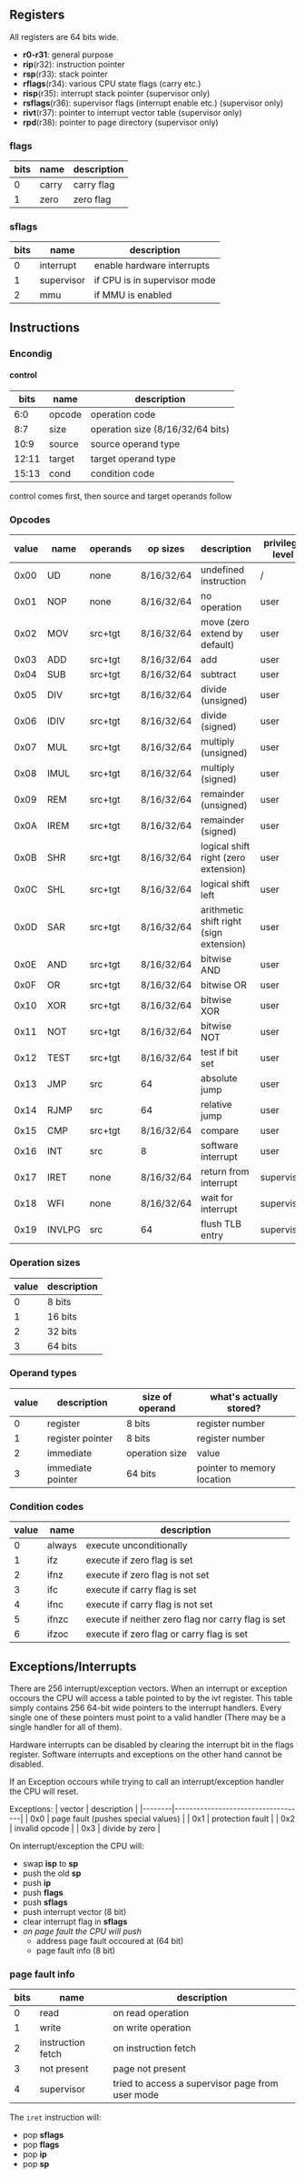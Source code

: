 ## Registers

All registers are 64 bits wide.
- **r0-r31**: general purpose
- **rip**(r32): instruction pointer
- **rsp**(r33): stack pointer
- **rflags**(r34): various CPU state flags (carry etc.)
- **risp**(r35): interrupt stack pointer (supervisor only)
- **rsflags**(r36): supervisor flags (interrupt enable etc.) (supervisor only)
- **rivt**(r37): pointer to interrupt vector table (supervisor only)
- **rpd**(r38): pointer to page directory (supervisor only)


### flags
| bits | name  | description |
|------|-------|-------------|
| 0    | carry | carry flag  |
| 1    | zero  | zero flag   |

### sflags
| bits | name       | description                  |
|------|------------|------------------------------|
| 0    | interrupt  | enable hardware interrupts   |
| 1    | supervisor | if CPU is in supervisor mode |
| 2    | mmu        | if MMU is enabled            |


## Instructions

### Encondig

#### control
| bits  | name   | description                      |
|-------|--------|----------------------------------|
| 6:0   | opcode | operation code                   |
| 8:7   | size   | operation size (8/16/32/64 bits) |
| 10:9  | source | source operand type              |
| 12:11 | target | target operand type              |
| 15:13 | cond   | condition code                   |

control comes first, then source and target operands follow


### Opcodes

| value | name   | operands | op sizes   | description                             | privilege level |
|-------|--------|----------|------------|-----------------------------------------|-----------------|
| 0x00  | UD     | none     | 8/16/32/64 | undefined instruction                   | /               |
| 0x01  | NOP    | none     | 8/16/32/64 | no operation                            | user            |
| 0x02  | MOV    | src+tgt  | 8/16/32/64 | move (zero extend by default)           | user            |
| 0x03  | ADD    | src+tgt  | 8/16/32/64 | add                                     | user            |
| 0x04  | SUB    | src+tgt  | 8/16/32/64 | subtract                                | user            |
| 0x05  | DIV    | src+tgt  | 8/16/32/64 | divide (unsigned)                       | user            |
| 0x06  | IDIV   | src+tgt  | 8/16/32/64 | divide (signed)                         | user            |
| 0x07  | MUL    | src+tgt  | 8/16/32/64 | multiply (unsigned)                     | user            |
| 0x08  | IMUL   | src+tgt  | 8/16/32/64 | multiply (signed)                       | user            |
| 0x09  | REM    | src+tgt  | 8/16/32/64 | remainder (unsigned)                    | user            |
| 0x0A  | IREM   | src+tgt  | 8/16/32/64 | remainder (signed)                      | user            |
| 0x0B  | SHR    | src+tgt  | 8/16/32/64 | logical shift right (zero extension)    | user            |
| 0x0C  | SHL    | src+tgt  | 8/16/32/64 | logical shift left                      | user            |
| 0x0D  | SAR    | src+tgt  | 8/16/32/64 | arithmetic shift right (sign extension) | user            |
| 0x0E  | AND    | src+tgt  | 8/16/32/64 | bitwise AND                             | user            |
| 0x0F  | OR     | src+tgt  | 8/16/32/64 | bitwise OR                              | user            |
| 0x10  | XOR    | src+tgt  | 8/16/32/64 | bitwise XOR                             | user            |
| 0x11  | NOT    | src+tgt  | 8/16/32/64 | bitwise NOT                             | user            |
| 0x12  | TEST   | src+tgt  | 8/16/32/64 | test if bit set                         | user            |
| 0x13  | JMP    | src      | 64         | absolute jump                           | user            |
| 0x14  | RJMP   | src      | 64         | relative jump                           | user            |
| 0x15  | CMP    | src+tgt  | 8/16/32/64 | compare                                 | user            |
| 0x16  | INT    | src      | 8          | software interrupt                      | user            |
| 0x17  | IRET   | none     | 8/16/32/64 | return from interrupt                   | supervisor      |
| 0x18  | WFI    | none     | 8/16/32/64 | wait for interrupt                      | supervisor      |
| 0x19  | INVLPG | src      | 64         | flush TLB entry                         | supervisor      |


### Operation sizes

| value | description |
|-------|-------------|
| 0     | 8 bits      |
| 1     | 16 bits     |
| 2     | 32 bits     |
| 3     | 64 bits     |


### Operand types

| value | description       | size of operand | what's actually stored?    |
|-------|-------------------|-----------------|----------------------------|
| 0     | register          | 8 bits          | register number            |
| 1     | register pointer  | 8 bits          | register number            |
| 2     | immediate         | operation size  | value                      |
| 3     | immediate pointer | 64 bits         | pointer to memory location |


### Condition codes

| value | name   | description                                        |
|-------|--------|----------------------------------------------------|
| 0     | always | execute unconditionally                            |
| 1     | ifz    | execute if zero flag is set                        |
| 2     | ifnz   | execute if zero flag is not set                    |
| 3     | ifc    | execute if carry flag is set                       |
| 4     | ifnc   | execute if carry flag is not set                   |
| 5     | ifnzc  | execute if neither zero flag nor carry flag is set |
| 6     | ifzoc  | execute if zero flag or carry flag is set          |


## Exceptions/Interrupts

There are 256 interrupt/exception vectors. When an interrupt or exception occours the CPU will access a table pointed to by the ivt register. This table simply contains 256 64-bit wide pointers to the interrupt handlers. Every single one of these pointers must point to a valid handler (There may be a single handler for all of them).

Hardware interrupts can be disabled by clearing the interrupt bit in the flags register. Software interrupts and exceptions on the other hand cannot be disabled.

If an Exception occours while trying to call an interrupt/exception handler the CPU will reset.

Exceptions:
| vector | description                        |
|--------|------------------------------------|
| 0x0    | page fault (pushes special values) |
| 0x1    | protection fault                   |
| 0x2    | invalid opcode                     |
| 0x3    | divide by zero                     |

On interrupt/exception the CPU will:
- swap **isp** to **sp**
- push the old **sp**
- push **ip**
- push **flags**
- push **sflags**
- push interrupt vector (8 bit)
- clear interrupt flag in **sflags**
- *on page fault the CPU will push*
  - address page fault occoured at (64 bit)
  - page fault info (8 bit)

### page fault info
| bits | name              | description                                      |
|------|-------------------|--------------------------------------------------|
| 0    | read              | on read operation                                |
| 1    | write             | on write operation                               |
| 2    | instruction fetch | on instruction fetch                             |
| 3    | not present       | page not present                                 |
| 4    | supervisor        | tried to access a supervisor page from user mode |

The `iret` instruction will:
- pop **sflags**
- pop **flags**
- pop **ip**
- pop **sp**
